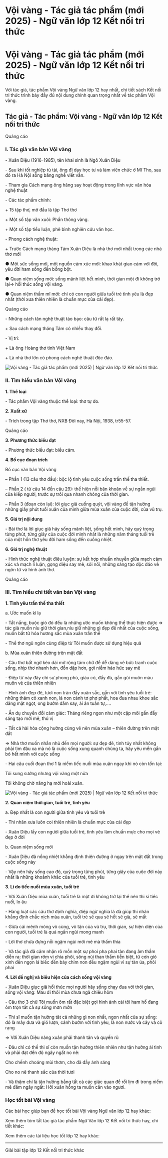 # Vội vàng - Tác giả tác phẩm (mới 2025) - Ngữ văn lớp 12 Kết nối tri thức

# Vội vàng - Tác giả tác phẩm (mới 2025) - Ngữ văn lớp 12 Kết nối tri thức

Với tác giả, tác phẩm Vội vàng Ngữ văn lớp 12 hay nhất, chi tiết sách Kết nối tri thức trình bày đầy đủ nội dung chính quan trọng nhất về tác phẩm Vội vàng.

## Tác giả - Tác phẩm: Vội vàng - Ngữ văn lớp 12 Kết nối tri thức

Quảng cáo

### **I. Tác giả văn bản Vội vàng**

\- Xuân Diệu (1916-1985), tên khai sinh là Ngô Xuân Diệu

\- Sau khi tốt nghiệp tú tài, ông đi dạy học tư và làm viên chức ở Mĩ Tho, sau đó ra Hà Nội sống bằng nghề viết văn.

\- Tham gia Cách mạng ông hăng say hoạt động trong lĩnh vực văn hóa nghệ thuật

\- Các tác phẩm chính:

\+ 15 tập thơ, mở đầu là tập Thơ thơ

\+ Một số tập văn xuôi: Phấn thông vàng.

\+ Một số tập tiểu luận, phê bình nghiên cứu văn học.

\- Phong cách nghệ thuật:

\+ Trước Cách mạng tháng Tám Xuân Diệu là nhà thơ mới nhất trong các nhà thơ mới

● Một sức sống mới, một nguồn cảm xúc mới: khao khát giao cảm với đời, yêu đời ham sống đến bồng bột.

● Quan niệm sống mới: sống mãnh liệt hết mình, thời gian một đi không trở lại⇒ hối thúc sống vội vàng.

● Quan niệm thẩm mĩ mới: chỉ có con người giữa tuổi trẻ tình yêu là đẹp nhất (thời xưa thiên nhiên là chuẩn mực của cái đẹp).

Quảng cáo

\- Những cách tân nghệ thuật táo bạo: câu từ rất lạ rất tây.

\+ Sau cách mạng tháng Tám có nhiều thay đổi.

\- Vị trí:

\+ Là ông Hoàng thơ tình Việt Nam

\+ Là nhà thơ lớn có phong cách nghệ thuật độc đáo. 

![Vội vàng - Tác giả tác phẩm \(mới 2025\) | Ngữ văn lớp 12 Kết nối tri thức](https://vietjack.com/soan-van-lop-12-kn/images/tac-gia-tac-pham-voi-vang-236052.PNG)

### **II. Tìm hiểu văn bản Vội vàng**

**1\. Thể loại**

\- Tác phẩm Vội vàng thuộc thể loại: thơ tự do.

**2\. Xuất xứ**

\- Trích trong tập Thơ thơ, NXB Đời nay, Hà Nội, 1938, tr55-57.

Quảng cáo

**3\. Phương thức biểu đạt**

\- Phương thức biểu đạt: biểu cảm.

**4\. Bố cục đoạn trích**

Bố cục văn bản Vội vàng

– Phần 1 (13 câu thơ đầu): bộc lộ tình yêu cuộc sống trần thế tha thiết.

– Phần 2 ( từ câu 14 đến câu 29): thể hiện nỗi băn khoăn về sự ngắn ngủi của kiếp người, trước sự trôi qua nhanh chóng của thời gian.

– Phần 3 (đoạn còn lại): lời giục giã cuống quýt, vội vàng để tận hưởng những giây phút tuổi xuân của mình giữa mùa xuân của cuộc đời, của vũ trụ.

**5\. Giá trị nội dung**

\- Bài thơ là lời giục giã hãy sống mãnh liệt, sống hết mình, hãy quý trọng từng phút, từng giây của cuộc đời mình nhất là những năm tháng tuổi trẻ của một hồn thơ yêu đời ham sống đến cuồng nhiệt.

**6\. Giá trị nghệ thuật**

\- Hình thức nghệ thuật điêu luyện: sự kết hợp nhuần nhuyễn giữa mạch cảm xúc và mạch lí luận, gọng điệu say mê, sôi nổi, những sáng tạo độc đáo về ngôn từ và hình ảnh thơ.

Quảng cáo

### **III. Tìm hiểu chi tiết văn bản Vội vàng**

**1\. Tình yêu trần thế tha thiết**

a. Ước muốn kì lạ

\- Tắt nắng, buộc gió đó đều là những ước muốn không thể thực hiện được ⇒ tác giả muốn níu giữ thời gian,níu giữ những gì đẹp đẽ nhất của cuộc sống, muốn bất tử hóa hương sắc mùa xuân trần thế

\- Thể thơ ngũ ngôn cùng điệp từ Tôi muốn được sử dụng hiệu quả

b. Mùa xuân thiên đường trên mặt đất

\- Câu thơ bất ngờ kéo dài mở rộng tám chữ để dễ dàng vẽ bức tranh cuộc sống, nhịp thơ nhanh hơn, đồn dập hơn, gợi niềm háo hức say mê

\- Điệp từ này đây chỉ sự phong phú, giàu có, đầy đủ, gần gũi muôn màu muôn vẻ của thiên nhiên

\- Hình ảnh đẹp đẽ, tươi non tràn đầy xuân sắc, gắn với tình yêu tuổi trẻ: những thảm cỏ xanh non, lá non cành tơ phơ phất, hoa đua nhau khoe sắc dâng mật ngọt, ong bướm đắm say, ái ân tuần tự,....

\- Ẩn dụ chuyển đổi cảm giác: Tháng riêng ngon như một cặp môi gần đầy sáng tạo mới mẻ, thú vị

\- Tất cả hài hòa cộng hưởng cùng vẽ nên mùa xuân – thiên đường trên mặt đất

⇒ Nhà thơ muốn nhắn nhủ đến mọi người: sự đẹp đẽ, tinh túy nhất không phải tìm đâu xa mà nó là cuộc sống xung quanh chúng ta, hãy yêu mến gắn bó hết mình với cuộc sống

\- Hai câu cuối đoạn thơ 1 là niềm tiếc nuối mùa xuân ngay khi nó còn tồn tại:

Tôi sung sướng nhưng vội vàng một nửa

Tôi không chờ nắng hạ mới hoài xuân. 

![Vội vàng - Tác giả tác phẩm \(mới 2025\) | Ngữ văn lớp 12 Kết nối tri thức](https://vietjack.com/soan-van-lop-12-kn/images/tac-gia-tac-pham-voi-vang-236053.PNG)

**2\. Quan niệm thời gian, tuổi trẻ, tình yêu**

a. Đẹp nhất là con người giữa tình yêu và tuổi trẻ

\- Thi nhân xưa luôn coi thiên nhiên là chuẩn mực của cái đẹp

\- Xuân Diệu lấy con người giữa tuổi trẻ, tình yêu làm chuẩn mực cho mọi vẻ đẹp ở đời

b. Quan niệm sống mới

\- Xuân Diệu đã nồng nhiệt khẳng định thiên đường ở ngay trên mặt đất trong cuộc sống này

\- Vậy nên hãy sống cao độ, quý trọng từng phút, từng giây của cuộc đời này nhất là những khoảnh khắc của tuổi trẻ, tình yêu

**3\. Lí do tiếc nuối mùa xuân, tuổi trẻ**

\- Với Xuân Diệu mùa xuân, tuổi trẻ là một đi không trở lại thế nên thi sĩ tiếc nuối, lo âu

\- Hàng loạt các câu thơ định nghĩa, điệp ngữ nghĩa là đã giúp thi nhân khẳng định chắc nịch mùa xuân, tuổi trẻ sẽ qua sẽ hết sẽ già, sẽ mất

\- Giữa cái mênh mông vô cùng, vô tận của vũ trụ, thời gian, sự hiện diện của con người, tuổi trẻ là quá ngắn ngủi mong manh

\- Lời thơ chứa đựng nỗi ngậm ngùi mới mẻ mà thấm thía

\- Và tác giả đã cảm nhận rõ mồn một sự phoi pha phai tàn đang âm thầm diễn ra: thời gian rớm vị chia phôi, sông núi than thầm tiễn biệt, từ cơn gió xinh đến ngọn lá biếc đến bày chim non đều ngậm ngùi vì sự tàn úa, phôi phai

**4\. Lời đề nghị và biểu hiện của cách sống vội vàng**

\- Xuân Diệu giục giã hối thúc mọi người hãy sống chạy đua với thời gian, sống vội vàng: Mau đi thôi mùa chưa ngả chiều hôm

\- Câu thơ 3 chữ Tôi muốn ôm rất đặc biệt gợi hình ảnh cái tôi ham hố đang ôm trọn tất cả sự sống mơn mởn

\- Thi sĩ muốn tận hưởng tât cả những gì non nhất, ngon nhất của sự sống: đó là mây đưa và gió lượn, cánh bướm với tình yêu, là non nước và cây và cỏ rạng

⇒ Với Xuân Diệu nàng xuân phải thanh tân và quyến rũ

\- Đâu chỉ có thế thi sĩ còn muốn tận hưởng thiên nhiên như tận hưởng ái tình và phải đạt đến độ ngây ngất no nê:

Cho chếnh choáng mùi thơm, cho đã đầy ánh sáng

Cho no nê thanh sắc của thời tươi

\- Và thậm chí là tận hưởng bằng tất cả các giác quan để rồi lịm đi trong niềm mê đắm ngây ngất: Hỡi xuân hồng ta muốn cắn vào ngươi.

### **Học tốt bài Vội vàng**

Các bài học giúp bạn để học tốt bài Vội vàng Ngữ văn lớp 12 hay khác:

Xem thêm tóm tắt tác giả tác phẩm Ngữ Văn lớp 12 Kết nối tri thức hay, chi tiết khác:

Xem thêm các tài liệu học tốt lớp 12 hay khác:

* * *

Giải bài tập lớp 12 Kết nối tri thức khác
